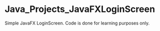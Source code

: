 # Java_Projects_JavaFXLoginScreen

Simple JavaFX LoginScreen. Code is done for learning purposes only.

